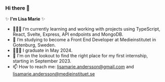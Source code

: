 ### Hi there 👋

✨ **I'm Lisa Marie** ✨ 

- 👩🏻‍💻 I’m currently learning and working with projects using TypeScript, React, Svelte, Express, API endpoints and MongoDB.
- 🌱 I’m studying to become a Front End Developer at Medieinstitutet in Gotenburg, Sweden. 
- 👩🏻‍🎓 I graduate in May 2024.
- 👀 I'm on the lookout to find the right place for my first internship, starting in September 2023.
- 📫 How to reach me: lisamarie.andersson@gmail.com and lisamarie.andersson@medieinstituet.se
